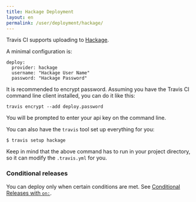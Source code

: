 ```yaml
---
title: Hackage Deployment
layout: en
permalink: /user/deployment/hackage/
---
```


Travis CI supports uploading to [Hackage](https://hackage.haskell.org/).

A minimal configuration is:

```
deploy:
  provider: hackage
  username: "Hackage User Name"
  password: "Hackage Password"
```

It is recommended to encrypt password.
Assuming you have the Travis CI command line client installed, you can do it like this:

```
travis encrypt --add deploy.password
```

You will be prompted to enter your api key on the command line.

You can also have the `travis` tool set up everything for you:

```
$ travis setup hackage
```

Keep in mind that the above command has to run in your project directory, so it can modify the `.travis.yml` for you.

### Conditional releases

You can deploy only when certain conditions are met.
See [Conditional Releases with `on:`](/user/deployment#Conditional-Releases-with-on%3A).

